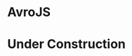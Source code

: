 # AvroJS

# Under Construction

<!---

1. [How it works](#howItWorks)

AvroJS enriches standard AVRO JSON schemas by allowing you to:

  1. define custom "validation" types
  2. name previously un-nameable types

# How it works<a name="howItWorks"></a>

Suppose you have an `array` type in an AVRO schema that you want to ensure has at least two items.  With AvroJS you can do the following:

```js
[{
  "type": "array",
  "items": "string",
  "$lenGte": 2
}]
```

Suppose also that you would like the `string` items to match a regular expression:

```js
[{
  "name": "$$spacedString",
  "type": "string",
  "$reStr": "\w(\s\w)*"
}, {
  "type": "array",
  "items": "$$spacedString",
  "$lenGte": 2
}]
```

SUPPOSE ALSO that you have a `string` validation so complex that AvroJS could not even attempt to replicate, but you, master of the JS universe, easily compact it into a simple method `uberComplexity`.  You can still use this for validation, but the schema must be written as a JS array:

```js
var somethingElse = getSomething();
var schema =
[{
  name: '$$uber',
  type: function(uberArg1, uberArg2, str) {
    if (!uberComplexity(uberArg1, uberArg2, somethingElse, str))
      return 'String is not uber';
  }
}, {
  name: '$$uberStringAB',
  type: 'string',
  $$uber: ['A', 'B']
}, {
  type: 'array',
  items: '$$uberStringAB',
  $lenGte: 2
}]
```

Or maybe you don't actually need `$$uber` anywhere else and you'd rather just validate the items of this array yourself:

```js
var somethingElse = getSomething();
var uberArg1 = 'A';
var uberArg2 = 'B';
var schema =
[{
  type: 'array',
  items: 'string',
  $lenGte: 2,
  $$uberArray: function(arr) {
    var allUber = arr.every(function(str) {
      return uberComplexity(uberArg1, uberArg2, somethingElse, str);
    });

    if (!allUber)
      return 'Not all strings in array are uber!';
  }
}]
```

Now you decide you want to reuse the whole array!

```js
var somethingElse = getSomething();
var uberArg1 = 'A';
var uberArg2 = 'B';
var schema =
[{
  name: '$$reusableUberArray',
  type: 'array',
  items: 'string',
  $lenGte: 2,
  $$uberArray: function(arr) {
    var allUber = arr.every(function(str) {
      return uberComplexity(uberArg1, uberArg2, somethingElse, str);
    });

    if (!allUber)
      return 'Not all strings in array are uber!';
  }
}, {
  name: 'uberRecord',
  type: 'record',
  fields: [{
    name: 'uberField', type: '$$reusableUberArray'
  }]
}]
```

AvroJS also provides an export method that removes all `$` custom attributes/types to provide a valid AVRO JSON schema.

# Validators<a name="validators"></a>

Validators can be thought of as "Function" types and are defined in the schema as follows:

```js
[{
  name: '$$validatorName',
  namespace: 'A.B',
  priority: 1,
  type: function(args..., value) {
    if (isNotValid(value))
      return 'The error message';
    else
      return anythingFalsy();
  }
}]
```

Supported attributes:

1. `name`: `String`, **required**.  The string to be used as a key on a type definition to apply the validator.  **Must start with a `$` and it is recommended you start with `$$` to differentiate from built-in validators.**
2. `namespace`: `String`.  Use if you want to restrict the definition to a namespace.
3. `priority`: `Integer`, default `2`.  Used to determine validation order.   Non built-in validators cannot have priority 0.  Negative priorities are valid.  See *Priority* section below.
4. `type`: `Function`, **required**.  The validation function that returns the error message when the value being validates is *invalid*, and falsy otherwise.  When `name` is added to a type definition, it's value will be the initial positional arguments provided to the function, and the value being validated the last.  E.g.

  ```js
  [{
    name: '$$inOpenInterval',
    type: function(a, b, value) {
      if (!(value > a && value < b))
        return format('Value is not between %s and %s', a, b);
    }
  }, {
    name: '$$float01',
    type: 'float',
    $$inOpenInterval: [0, 1]
  }]
  ```

  During validation on a `$$float01`, the `$$inOpenInterval` validation function will have arguments `a=0`, `b=1` and `value` the float being validated (should it exist).  Array brackets around validator arguments are not necessary when only *one* argument is to be passed and that argument is *not* an array.  For example, `$$validation: [[0, 1]]` would pass the array `[0, 1]` as the *first* argument to `$$validation`'s validator function.  To pass no arguments, you must use `$$validation: []`.

Validations can also be defined "inline" when they only need to be used once:

```js
[{
  type: 'array',
  items: 'string',
  $usedOnce: function(value) { /* ... */ }
}]

Validations defined inline receive only one argument which is the value to be validated.

# Built-in (JSON friendly) Validations: Simple List<a name="builtInValidations"></a>

The validators listed below are used as follows:

```js
{
  type: '...',
  $validation: arg // or [arg1, arg2, ...]
}
```

| name | arg(s) | input | assertion |
| --- | --- | --- | --- | --- |
| `$lt` | `Number` | `Number` | `input < arg` |  
| `$lte` | `Number` | `Number` | `input <= arg` |  
| `$gt` | `Number` | `Number` | `input > arg` |  
| `$gte` | `Number` | `Number` | `input >= arg` |  
| `$lenLt` | `Number` | `arrayLike` | `input.length < arg` |  
| `$lenLte` | `Number` | `arrayLike` | `input.length <= arg` |  
| `$lenGt` | `Number` | `arrayLike` | `input.length > arg` |  
| `$lenGte` | `Number` | `arrayLike` | `input.length >= arg` |  
| `$keyCntLt` | `Number` | `Object` | `Object.keys(input).length < arg` |  
| `$keyCntLte` |`Number`  | `Object` | `Object.keys(input).length <= arg` |  
| `$keyCntGt` | `Number` | `Object` | `Object.keys(input).length > arg` |  
| `$keyCntGte` | `Number` | `Object` | `Object.keys(input).length >= arg` |  
| `$re` | `RegExp` | `String` | `arg.test(input)` |  
| `$reStr` | `[String, String]` | `String` | `new RegExp(arg1, arg2).text(input)` |  
| `$keyRe` | `RegExp` | `Object` | `Object.keys(input).every(function(item) { return arg.test(item)) })` |
| `$keyReStr` | `[String, String]` | `Object` | `Object.keys(input).every(function(item) { return new RegExp(arg1, arg2).test(item)) })` |

Built-in validators are injected into every namespace similar to AVRO primitives.  HOWEVER, you **can** override the above validators' definition for specific namespaces simply by creating a validator with the same name.  For example, when `$lt` is used within namespace `org.X`, we first look for a definition of `$lt` whose `namespace = 'org.X'` before falling back to the built-in definition.

**It is highly suggested that you prefix all custom validator names with `$$` to differentiate AvroJS definitions (which use a single `$`) from your own.**

There are other built-in validations whose understanding first requires a discussion of *Priority*.  Please see the Priority section below.

# Validated types<a name="validatedTypes"></a>

These are native AVRO types decorated with custom (validator) attributes that can be referenced by name; just like standard "nameable" types.  In AVRO, the only nameable types are `record`, `enum` and `fixed`.  Typically there may not be much need for naming other types, but now you can bundle a type with it's validation and reuse it.

```js
[{
  name: '$$myValidatedInt',
  namespace: 'A.B',
  type: 'int',
  $lt: 10,
  $gte: 0
}]
```

You can then use the name `A.B.$$myValidatedInt` as you would a usual nameable type.  Although the `$$` prefix in the `name` is not required, it is highly recommended so that AVRO, AvroJS, and your own custom definitons are clearly distinguishable.

---

# `name` and `namespace`<a name="nameAndNamespace"></a>

`name` + `namespace` follow all the usual (AVRO specification)[https://avro.apache.org/docs/current/spec.html#names] rules, and this includes validators' keys.  For example, both validators

```js
[{
  name: 'A.B.$$validator1',
  type: function(value) { /* ... */ }
}, {
  name: '$$validator2',
  namespace: 'A.B',
  type: function(value) { /* ... */ }
}]
```

must be used as follows *when outside the namespace* `A.B`:

```js
{
  type: 'string',
  'A.B.$$validator1': ['arg1', 'arg2']
}
```

# Priority and Built-in priority overrides<a name="priority"></a>

Priority can be used to orchestrate the order that validations are applied and this can effect the behavior of a validation algorithms, e.g. validation stops on first failed validation. In the absence of any overrides, validation order is as follows:

| name(s) | Priority | Priority overridable | Description |
| --- | --- | --- | --- |
| `$in` | ``-Infinity` | No | pre-validation transform |
| `$avro` | `-1` | Yes | native AVRO validation |
| `$children` | `0` | No | child validations for `record`, `map`, `array` and `union` types |
| see above | `1` | Yes | built-in validators default |
| see above | `2` | Yes | custom validators default |
| `$out` | `Infinity` | No | post-validation transform  |

As with the built-in validators listed earlier, the validators in this table are injected into every namespace, however **you cannot create any custom validators with the names `$in`, `$avro`, `$children` or `$out` in any namespace (for now) to shadow override them**.  

Most of the time (exceptions in table above) you can override the priority of a validator "inline" by appending `:X`, where `X` is the new priority, to the validator's key.  For example:

```js
{
  type: 'map',
  items: 'string',
  $keyRe: /\d+/,
  '$keyCntLt:2': 3
}
```

will validate that `map`'s keys are integers via regular expression before it checks the key count is less than 3.  Of course, "inline" priorities take precedence over the `priority` value in the validator's definition.  **You cannot override a priority to `0`**.

# Special keys

These are keys that can be added to schema entries whose value and/or priority cannot be overriden.  Their names are reserved and attempting to defined a validator whose `name` is one of the following (in any namespace) will cause an error to be thrown.

1. `$children`: that validation which recurses into the object being validated for recursable types, e.g. `record`.  It is simply a placeholder and unique validator with priority 0; you cannot modify anything about it.
2. `$avro`: exists only to allow changing of the priority of AVRO validations; any value is ignored.  Suppose you want to perform some validation(s) after the AVRO validation, but before children are validated:

  ```js
  {
    type: 'record',
    '$avro:-2': 'n/a',
    $custom: function(value) { /* do something here before recursion */ },
    fields: [/*...*/]
  }
  ```

3. `$in`: (**MUTATES**) define a function whose return value will mutate the object being validated *before* any validations occur.  **The returned value will replace the original value in the object being parsed**.

  ```js
  {
    name: '$$escapeHtml',
    type: 'string',
    $in: function(value) { return escapeHtml(value); }
  }
  ```

  Since `$in` has priority `-Infinity`, the value of the string within the object being validated will be escaped before **any** validations occur.

4. `$out`: (**MUTATES**) define a function whose return value will mutate the object being validated *after* all validations occur.  **The return value will replace the original value in the object being parsed**.  If you use `$in` and `$out` on the same entry, `$out` will receive the returned value of `$in`.

```js
{
  name: '$$escapeHtml',
  type: 'string',
  $out: function(value) { return escapeHtml(value); }
}
```

In this case, all validations will be performed on the raw (unescaped) HTML, but the escaped HTML will be present in the object after the validation method has finished.

It is highly recommended that you avoid the use of `$in` and `$out` if at all possible.  They exist for special cases where the results of such mutations will be minimal, e.g. for use on primitives.  For example, transforming the string representation of an `enum` value for display on UI.

# API Documentation<a name="apiDocs"></a>

-->
